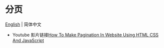 # 分页 
 [English](https://github.com/Ashuai-jpg/pagination) | 简体中文
- Youtube 影片链接[How To Make Pagination In Website Using HTML CSS And JavaScript](https://www.youtube.com/watch?v=Ejdir7bwCpk)
